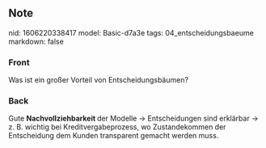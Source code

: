 ## Note
nid: 1606220338417
model: Basic-d7a3e
tags: 04_entscheidungsbaeume
markdown: false

### Front
<p>Was ist ein großer Vorteil von Entscheidungsbäumen?

### Back
<p>
Gute <b>Nachvollziehbarkeit </b>der Modelle → Entscheidungen sind erklärbar → 
z. B. wichtig bei Kreditvergabeprozess, wo Zustandekommen der 
Entscheidung dem Kunden transparent gemacht werden muss.

</p>
